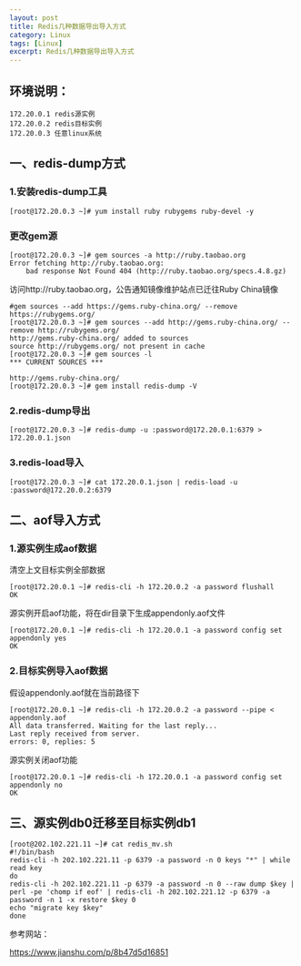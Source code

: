 ```yaml
---
layout: post
title: Redis几种数据导出导入方式
category: Linux
tags: [Linux]
excerpt: Redis几种数据导出导入方式
---
```


## 环境说明： ##

	172.20.0.1 redis源实例
	172.20.0.2 redis目标实例
	172.20.0.3 任意linux系统

## 一、redis-dump方式 ##


### 1.安装redis-dump工具 ###

    [root@172.20.0.3 ~]# yum install ruby rubygems ruby-devel -y

### 更改gem源 ###

	[root@172.20.0.3 ~]# gem sources -a http://ruby.taobao.org
	Error fetching http://ruby.taobao.org:
	    bad response Not Found 404 (http://ruby.taobao.org/specs.4.8.gz)

访问http://ruby.taobao.org，公告通知镜像维护站点已迁往Ruby China镜像

	#gem sources --add https://gems.ruby-china.org/ --remove https://rubygems.org/
	[root@172.20.0.3 ~]# gem sources --add http://gems.ruby-china.org/ --remove http://rubygems.org/
	http://gems.ruby-china.org/ added to sources
	source http://rubygems.org/ not present in cache
	[root@172.20.0.3 ~]# gem sources -l
	*** CURRENT SOURCES ***
	 
	http://gems.ruby-china.org/
	[root@172.20.0.3 ~]# gem install redis-dump -V

###  2.redis-dump导出 ###

	[root@172.20.0.3 ~]# redis-dump -u :password@172.20.0.1:6379 > 172.20.0.1.json

### 3.redis-load导入 ###

	[root@172.20.0.3 ~]# cat 172.20.0.1.json | redis-load -u :password@172.20.0.2:6379

## 二、aof导入方式 ##

### 1.源实例生成aof数据 ###

清空上文目标实例全部数据

	[root@172.20.0.1 ~]# redis-cli -h 172.20.0.2 -a password flushall
	OK

源实例开启aof功能，将在dir目录下生成appendonly.aof文件

	[root@172.20.0.1 ~]# redis-cli -h 172.20.0.1 -a password config set appendonly yes
	OK

### 2.目标实例导入aof数据 ###

假设appendonly.aof就在当前路径下

    [root@172.20.0.1 ~]# redis-cli -h 172.20.0.2 -a password --pipe < appendonly.aof
	All data transferred. Waiting for the last reply...
	Last reply received from server.
	errors: 0, replies: 5

源实例关闭aof功能

    [root@172.20.0.1 ~]# redis-cli -h 172.20.0.1 -a password config set appendonly no
	OK

## 三、源实例db0迁移至目标实例db1 ##

    [root@202.102.221.11 ~]# cat redis_mv.sh
	#!/bin/bash
	redis-cli -h 202.102.221.11 -p 6379 -a password -n 0 keys "*" | while read key
	do
	redis-cli -h 202.102.221.11 -p 6379 -a password -n 0 --raw dump $key | perl -pe 'chomp if eof' | redis-cli -h 202.102.221.12 -p 6379 -a password -n 1 -x restore $key 0
	echo "migrate key $key"
	done

参考网站：

<https://www.jianshu.com/p/8b47d5d16851>